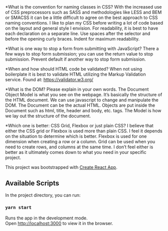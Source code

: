 ##

*What is the convention for naming classes in CSS?
With the increased use of CSS preprocessors such as SASS and methodologies like LESS and BEM or SMACSS it can be a little difficult to agree on the best approach to CSS naming conventions. I like to plan my CSS before writing a lot of code based on the layout and general style I envision. For readability, it is best to have each declaration on a separate line. Use spaces after the selector and before the opening curly braces. Indent for maximum readability.

*What is one way to stop a form from submitting with JavaScript?
There a few ways to stop form submission; you can use the return value to stop submission. Prevent default if another way to stop form submission.

*When and how should HTML code be validated?
When not using boilerplate it is best to validate HTML utilizing the Markup Validation service. Found at: https://validator.w3.org/

*What is the DOM? Please explain in your own words.
The Document Object Model is what you see on the webpage. It’s basically the structure of the HTML document. We can use javascript to change and manipulate the DOM. The Document can be the actual HTML. Objects are put inside the Document such as html, title, header and body, etc. tags. The Model is how we lay out the structure of the document.

*Which one is better: CSS Grid, Flexbox or just plain CSS?
I believe that either the CSS grid or Flexbox is used more than plain CSS. I feel it depends on the situation to determine which is better. Flexbox is used for one dimension when creating a row or a column. Grid can be used when you need to create rows, and columns at the same time. I don’t feel either is better as it ultimately comes down to what you need in your specific project.

This project was bootstrapped with [Create React App](https://github.com/facebook/create-react-app).

## Available Scripts

In the project directory, you can run:

### `yarn start`

Runs the app in the development mode.<br />
Open [http://localhost:3000](http://localhost:3000) to view it in the browser.

